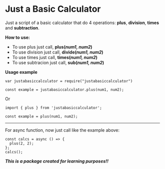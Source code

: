 # Just a Basic Calculator


Just a script of a basic calculator that do 4 operations: **plus**, **division**, **times** and **subtraction**.

**How to use:**
- To use plus just call, **plus(_num1, num2_)**
- To use division just call, **divide(_num1, num2_)**
- To use times just call, **times(_num1, num2_)**
- To use subtracion just call, **sub(_num1, num2_)**

**Usage example**

```
var justabasiccalculator = require("justabasiccalculator")

const example = justabasiccalculator.plus(num1, num2); 
```
Or

```
import { plus } from 'justabasiccalculator';

const example = plus(num1, num2);
```
--------------------------------------

For async function, now just call like the example above:

```
const calcs = async () => {
  plus(2, 2);
};
calcs();
```


**_This is a package created for learning purposes!!_**

